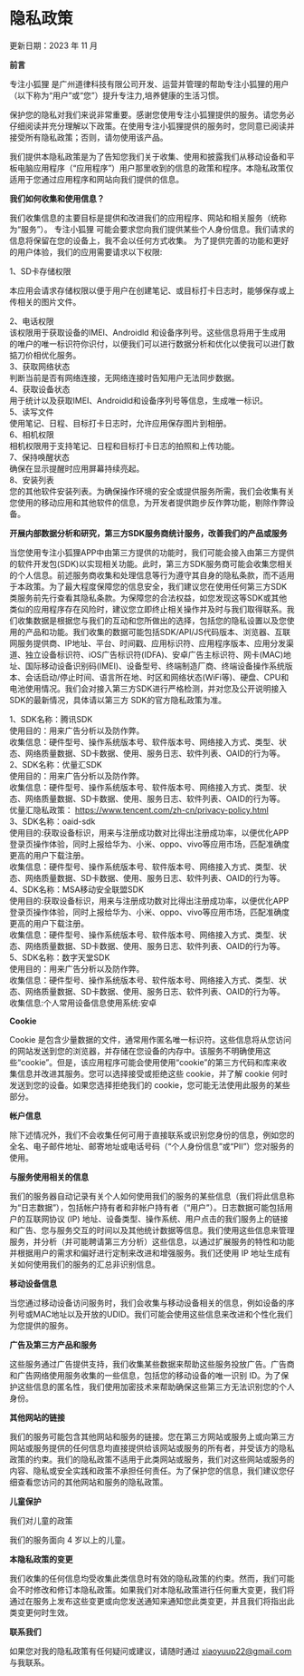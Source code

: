 # 隐私政策
更新日期：2023 年 11 月

**前言**

专注小狐狸 是广州道律科技有限公司开发、运营并管理的帮助专注小狐狸的用户（以下称为“用户”或“您”）提升专注力,培养健康的生活习惯。

保护您的隐私对我们来说非常重要。感谢您使用专注小狐狸提供的服务。请您务必仔细阅读并充分理解以下政策。在使用专注小狐狸提供的服务时，您同意已阅读并接受所有隐私政策；否则，请勿使用该产品。

我们提供本隐私政策是为了告知您我们关于收集、使用和披露我们从移动设备和平板电脑应用程序（“应用程序”）用户那里收到的信息的政策和程序。本隐私政策仅适用于您通过应用程序和网站向我们提供的信息。

**我们如何收集和使用信息？**

我们收集信息的主要目标是提供和改进我们的应用程序、网站和相关服务（统称为“服务”）。 专注小狐狸 可能会要求您向我们提供某些个人身份信息。我们请求的信息将保留在您的设备上，我不会以任何方式收集。
为了提供完善的功能和更好的用户体验，我们的应用需要请求以下权限:

1、SD卡存储权限  

本应用会请求存储权限以便于用户在创建笔记、或目标打卡日志时，能够保存或上传相关的图片文件。  

2、电话权限</br>
该权限用于获取设备的IMEI、Androidld 和设备序列号。这些信息将用于生成用</br>
的唯户的唯一标识符你识付，以便我们可以进行数据分析和优化以使我可以进仃数掂刀价相优化服务。</br>
3、获取网络状态</br>
判断当前是否有网络连接，无网络连接时告知用户无法同步数据。</br>
4、获取设备状态</br>
用于统计以及获取IMEI、Androidld和设备序列号等信息，生成唯一标识。</br>
5、读写文件</br>
使用笔记、日程、目标打卡日志时，允许应用保存图片到相册。</br>
6、相机权限</br>
相机权限用于支持笔记、日程和目标打卡日志的拍照和上传功能。</br>
7、保持唤醒状态</br>
确保在显示提醒时应用屏幕持续亮起。</br>
8、安装列表</br>
您的其他软件安装列表。为确保操作环境的安全或提供服务所需，我们会收集有关您使用的移动应用和其他软件的信息，为开发者提供跑步反作弊功能，剔除作弊设备。</br>


**开展内部数据分析和研究，第三方SDK服务商统计服务，改善我们的产品或服务**

当您使用专注小狐狸APP中由第三方提供的功能时，我们可能会接入由第三方提供的软件开发包(SDK)以实现相关功能。此时，第三方SDK服务商可能会收集您相关的个人信息。前述服务商收集和处理信息等行为遵守其自身的隐私条款，而不适用于本政策。为了最大程度保障您的信息安全，我们建议您在使用任何第三方SDK类服务前先行查看其隐私条款。为保障您的合法权益，如您发现这等SDK或其他类似的应用程序存在风险时，建议您立即终止相关操作并及时与我们取得联系。我们收集数据是根据您与我们的互动和您所做出的选择，包括您的隐私设置以及您使用的产品和功能。我们收集的数据可能包括SDK/API/JS代码版本、浏览器、互联网服务提供商、IP地址、平台、时间戳、应用标识符、应用程序版本、应用分发渠道、独立设备标识符、iOS广告标识符(IDFA)、安卓广告主标识符、网卡(MAC)地址、国际移动设备识别码(IMEI)、设备型号、终端制造厂商、终端设备操作系统版本、会话启动/停止时间、语言所在地、时区和网络状态(WiFi等)、硬盘、CPU和电池使用情况。我们会对接入第三方SDK进行严格检测，并对您及公开说明接入SDK的最新情况，具体请以第三方 SDK的官方隐私政策为准。</br>

1、SDK名称：腾讯SDK</br>
   使用目的：用来广告分析以及防作弊。</br>
   收集信息：硬件型号、操作系统版本号、软件版本号、网络接入方式、类型、状态、网络质量数据、SD卡数据、使用、服务日志、软件列表、OAID的行为等。</br>
2、SDK名称：优量汇SDK</br>
  使用目的：用来广告分析以及防作弊。</br>
  收集信息：硬件型号、操作系统版本号、软件版本号、网络接入方式、类型、状态、网络质量数据、SD卡数据、使用、服务日志、软件列表、OAID的行为等。</br>
  优量汇隐私政策： https://www.tencent.com/zh-cn/privacy-policy.html</br>
3、SDK名称：oaid-sdk</br>
  使用目的:获取设备标识，用来与注册成功数对比得出注册成功率，以便优化APP登录页操作体验，同时上报给华为、小米、oppo、vivo等应用市场，匹配准确度更高的用户下载注册。</br>
  收集信息：硬件型号、操作系统版本号、软件版本号、网络接入方式、类型、状态、网络质量数据、SD卡数据、使用、服务日志、软件列表、OAID的行为等。</br>
4、SDK名称：MSA移动安全联盟SDK</br>
  使用目的:获取设备标识，用来与注册成功数对比得出注册成功率，以便优化APP登录页操作体验，同时上报给华为、小米、oppo、vivo等应用市场，匹配准确度更高的用户下载注册。</br>
  收集信息：硬件型号、操作系统版本号、软件版本号、网络接入方式、类型、状态、网络质量数据、SD卡数据、使用、服务日志、软件列表、OAID的行为等。</br>
5、SDK名称：数字天堂SDK</br>
  使用目的：用来广告分析以及防作弊。</br>
  收集信息：硬件型号、操作系统版本号、软件版本号、网络接入方式、类型、状态、网络质量数据、SD卡数据、使用、服务日志、软件列表、OAID的行为等。</br>
  收集信息:个人常用设备信息使用系统:安卓</br>


**Cookie**

Cookie 是包含少量数据的文件，通常用作匿名唯一标识符。这些信息将从您访问的网站发送到您的浏览器，并存储在您设备的内存中。该服务不明确使用这些“cookie”。但是，该应用程序可能会使用使用“cookie”的第三方代码和库来收集信息并改进其服务。您可以选择接受或拒绝这些 cookie，并了解 cookie 何时发送到您的设备。如果您选择拒绝我们的 cookie，您可能无法使用此服务的某些部分。

**帐户信息**

除下述情况外，我们不会收集任何可用于直接联系或识别您身份的信息，例如您的全名、电子邮件地址、邮寄地址或电话号码（“个人身份信息”或“PII”）您对服务的使用。

**与服务使用相关的信息**

我们的服务器自动记录有关个人如何使用我们的服务的某些信息（我们将此信息称为“日志数据”），包括帐户持有者和非帐户持有者（“用户”）。日志数据可能包括用户的互联网协议 (IP) 地址、设备类型、操作系统、用户点击的我们服务上的链接和广告、您与服务交互的时间以及其他统计数据等信息。我们使用这些信息来管理服务，并分析（并可能聘请第三方分析）这些信息，以通过扩展服务的特性和功能并根据用户的需求和偏好进行定制来改进和增强服务。我们还使用 IP 地址生成有关如何使用我们的服务的汇总非识别信息。

**移动设备信息**

当您通过移动设备访问服务时，我们会收集与移动设备相关的信息，例如设备的序列号或MAC地址以及开放的UDID。我们可能会使用这些信息来改进和个性化我们为您提供的服务。

**广告及第三方产品和服务**

这些服务通过广告提供支持，我们收集某些数据来帮助这些服务投放广告。广告商和广告网络使用服务收集的一些信息，包括您的移动设备的唯一识别 ID。为了保护这些信息的匿名性，我们使用加密技术来帮助确保这些第三方无法识别您的个人身份。

**其他网站的链接**

我们的服务可能包含其他网站和服务的链接。您在第三方网站或服务上或向第三方网站或服务提供的任何信息均直接提供给该网站或服务的所有者，并受该方的隐私政策的约束。我们的隐私政策不适用于此类网站或服务，我们对这些网站或服务的内容、隐私或安全实践和政策不承担任何责任。为了保护您的信息，我们建议您仔细查看您访问的其他网站和服务的隐私政策。

**儿童保护**

我们对儿童的政策

我们的服务面向 4 岁以上的儿童。

**本隐私政策的变更**

我们收集的任何信息均受收集此类信息时有效的隐私政策的约束。然而，我们可能会不时修改和修订本隐私政策。如果我们对本隐私政策进行任何重大变更，我们将通过在服务上发布这些变更或向您发送通知来通知您此类变更，并且我们将指出此类变更何时生效。

**联系我们**

如果您对我的隐私政策有任何疑问或建议，请随时通过 xiaoyuup22@gmail.com 与我联系。

